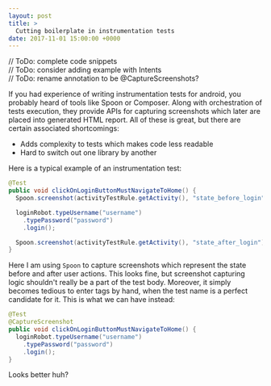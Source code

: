 ```yaml
---
layout: post
title: >
  Cutting boilerplate in instrumentation tests
date: 2017-11-01 15:00:00 +0000
---
```

// ToDo: complete code snippets  
// ToDo: consider adding example with Intents  
// ToDo: rename annotation to be @CaptureScreenshots?

If you had experience of writing instrumentation tests for android, you probably heard of tools like Spoon or Composer. Along with orchestration of tests execution, they provide APIs for capturing screenshots which later are placed into generated HTML report. All of these is great, but there are certain associated shortcomings:
 - Adds complexity to tests which makes code less readable
 - Hard to switch out one library by another

Here is a typical example of an instrumentation test:

```java
@Test
public void clickOnLoginButtonMustNavigateToHome() {
  Spoon.screenshot(activityTestRule.getActivity(), "state_before_login");

  loginRobot.typeUsername("username")
    .typePassword("password")
    .login();  

  Spoon.screenshot(activityTestRule.getActivity(), "state_after_login");
}
```

Here I am using `Spoon` to capture screenshots which represent the state before and after user actions. This looks fine, but screenshot capturing logic shouldn't really be a part of the test body. Moreover, it simply becomes tedious to enter tags by hand, when the test name is a perfect candidate for it. This is what we can have instead:

```java
@Test
@CaptureScreenshot
public void clickOnLoginButtonMustNavigateToHome() {
  loginRobot.typeUsername("username")
    .typePassword("password")
    .login();
}
```

Looks better huh?
